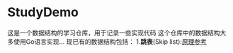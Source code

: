 # StudyDemo
这是一个数据结构的学习仓库，用于记录一些实现代码
这个仓库中的数据结构大多使用Go语言实现...
现已有的数据结构包括：
1.**跳表**(Skip list):[原理参考](https://mp.weixin.qq.com/s/fvfz6bdvsZJtGsdL0MPYoA)
